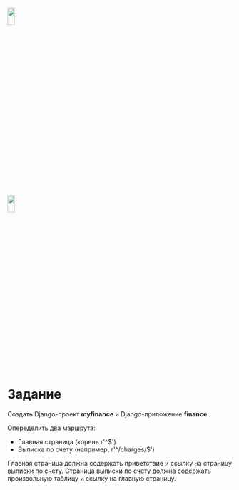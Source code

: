 # <img src="https://worldvectorlogo.com/logos/mail-ru.svg" width="18%" height="10%" alt="" />
## <img src="https://worldvectorlogo.com/logos/python-3.svg" width="18%" height="10%" alt="" />

<h1>Задание</h1>

Создать Django-проект **myfinance** и Django-приложение **finance**.

Опеределить два маршрута:
  - Главная страница (корень r'^$')
  - Выписка по счету (например, r'^/charges/$')
  
Главная страница должна содержать приветствие и ссылку на страницу выписки по счету. Страница выписки по счету должна 
содержать произвольную таблицу и ссылку на главную страницу.